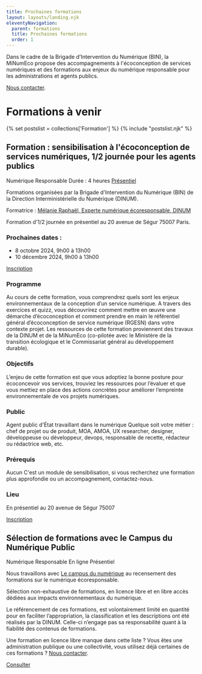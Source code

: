 ```yaml
---
title: Prochaines formations
layout: layouts/landing.njk
eleventyNavigation:
  parent: formations
  title: Prochaines formations
  order: 1
---
```


<div class="fr-highlight">

Dans le cadre de la Brigade d'Intervention du Numérique (BIN), la MiNumEco propose des accompagnements à l'écoconception de services numériques et des formations aux enjeux du numérique responsable pour les administrations et agents publics.

[Nous contacter](/contact).

</div>

# Formations à venir
{% set postslist = collections['Formation'] %}
{% include "postslist.njk" %}

## Formation : sensibilisation à l'écoconception de services numériques, 1/2 journée pour les agents publics

<span class="fr-tag">Numérique Responsable</span> <span class="fr-tag">Durée : 4 heures</span> <span class="fr-tag">[Présentiel](https://ecoresponsable.numerique.gouv.fr/agenda/)</span>

Formations organisées par la Brigade d'Intervention du Numérique (BIN) de la Direction Interministérielle du Numérique (DINUM).

Formatrice : <a href="https://fr.linkedin.com/in/melanieraphael" target="_blank" title="Nouvelle fenêtre : Page Linkedin de Mélanie Raphaël">Mélanie Raphaël, Experte numérique écoresponsable, DINUM</a>

Formation d'1/2 journée en présentiel au 20 avenue de Ségur 75007 Paris.

### Prochaines dates :
- 8 octobre 2024, 9h00 à 13h00
- 10 décembre 2024, 9h00 à 13h00

<a href="https://ecoresponsable.numerique.gouv.fr/posts/formulaireinscriptionformations/" class="fr-btn" target="_blank" title="Nouvelle fenêtre : Inscription">Inscription</a>

### Programme
Au cours de cette formation, vous comprendrez quels sont les enjeux environnementaux de la conception d’un service numérique.
A travers des exercices et quizz, vous découvrirez comment mettre en œuvre une démarche d’écoconception et comment prendre en main le référentiel général d’écoconception de service numérique (RGESN) dans votre contexte projet.
Les ressources de cette formation proviennent des travaux de la DINUM et de la MiNumEco (co-pilotée avec le Ministère de la transition écologique et le Commissariat général au développement durable).

### Objectifs
L’enjeu de cette formation est que vous adoptiez la bonne posture pour écoconcevoir vos services, trouviez les ressources pour l’évaluer et que vous mettiez en place des actions concrètes pour améliorer l’empreinte environnementale de vos projets numériques.

### Public
Agent public d'État travaillant dans le numérique
Quelque soit votre métier : chef de projet ou de produit, MOA, AMOA, UX researcher, designer, développeuse ou développeur, devops, responsable de recette, rédacteur ou rédactrice web, etc.

### Prérequis
Aucun
C'est un module de sensibilisation, si vous recherchez une formation plus approfondie ou un accompagnement, contactez-nous.

### Lieu
En présentiel au 20 avenue de Ségur 75007

<a href="https://ecoresponsable.numerique.gouv.fr/posts/formulaireinscriptionformations/" class="fr-btn" target="_blank" title="Nouvelle fenêtre : Inscription">Inscription</a>



## Sélection de formations avec le Campus du Numérique Public

<span class="fr-tag">Numérique Responsable</span> <span class="fr-tag">En ligne</span> <span class="fr-tag">Présentiel</span>

Nous travaillons avec <a href="https://campus.numerique.gouv.fr/catalogue/?themes=1&themes=2" target="_blank" title="Nouvelle fenêtre : Le campus du numérique thématique numérique écoresponsable">Le campus du numérique</a> au recensement des formations sur le numérique écoresponsable.

Sélection non-exhaustive de formations, en licence libre et en libre accès dédiées aux impacts environnementaux du numérique.

Le référencement de ces formations, est volontairement limité en quantité pour en faciliter l’appropriation, la classification et les descriptions ont été réalisés par la DINUM. Celle-ci n’engage pas sa responsabilité quant à la fiabilité des contenus de formations.

Une formation en licence libre manque dans cette liste ? Vous êtes une administration publique ou une collectivité, vous utilisez déjà certaines de ces formations ? [Nous contacter](/contact).

<a href="https://campus.numerique.gouv.fr/catalogue/?themes=1&themes=2" class="fr-btn" target="_blank" title="Nouvelle fenêtre : les formations au numérique responsable sur le campus du numérique public">Consulter</a>
